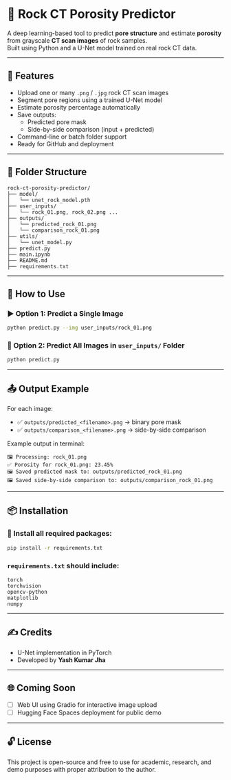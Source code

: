 # 🧠 Rock CT Porosity Predictor  

A deep learning-based tool to predict **pore structure** and estimate **porosity** from grayscale **CT scan images** of rock samples.  
Built using Python and a U-Net model trained on real rock CT data.

---

## 🚀 Features

- Upload one or many `.png` / `.jpg` rock CT scan images
- Segment pore regions using a trained U-Net model
- Estimate porosity percentage automatically
- Save outputs:
  - Predicted pore mask
  - Side-by-side comparison (input + predicted)
- Command-line or batch folder support
- Ready for GitHub and deployment

---

## 📂 Folder Structure

```
rock-ct-porosity-predictor/
├── model/
│   └── unet_rock_model.pth
├── user_inputs/
│   └── rock_01.png, rock_02.png ...
├── outputs/
│   └── predicted_rock_01.png
│   └── comparison_rock_01.png
├── utils/
│   └── unet_model.py
├── predict.py
├── main.ipynb
├── README.md
├── requirements.txt
```

---

## 🔧 How to Use

### ▶️ Option 1: Predict a Single Image
```bash
python predict.py --img user_inputs/rock_01.png
```

### 🔁 Option 2: Predict All Images in `user_inputs/` Folder
```bash
python predict.py
```

---

## 📤 Output Example

For each image:
- ✅ `outputs/predicted_<filename>.png` → binary pore mask
- ✅ `outputs/comparison_<filename>.png` → side-by-side comparison

Example output in terminal:
```
🖼️ Processing: rock_01.png
✅ Porosity for rock_01.png: 23.45%
🖼️ Saved predicted mask to: outputs/predicted_rock_01.png
🖼️ Saved side-by-side comparison to: outputs/comparison_rock_01.png
```

---

## 📦 Installation

### 🔹 Install all required packages:
```bash
pip install -r requirements.txt
```

### `requirements.txt` should include:
```
torch
torchvision
opencv-python
matplotlib
numpy
```

---

## ✍️ Credits

- U-Net implementation in PyTorch  
- Developed by **Yash Kumar Jha**  

---

## 🌐 Coming Soon

- [ ] Web UI using Gradio for interactive image upload
- [ ] Hugging Face Spaces deployment for public demo

---

## 🔓 License

This project is open-source and free to use for academic, research, and demo purposes with proper attribution to the author.

